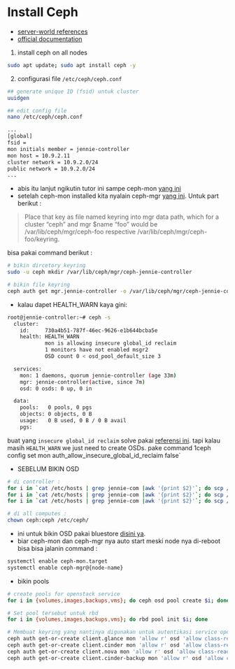 # Install Ceph 
- [server-world references](https://www.server-world.info/en/note?os=Ubuntu_20.04&p=ceph15&f=1)
- [official documentation](https://docs.ceph.com/en/latest/install/manual-deployment/)

1. install ceph on all nodes
```bash
sudo apt update; sudo apt install ceph -y
```

2. configurasi file `/etc/ceph/ceph.conf`
```bash
## generate unique ID (fsid) untuk cluster
uuidgen

## edit config file
nano /etc/ceph/ceph.conf

...
[global]
fsid = 
mon initials member = jennie-controller
mon host = 10.9.2.11
cluster network = 10.9.2.0/24
public network = 10.9.2.0/24
...

```

- abis itu lanjut ngikutin tutor ini sampe ceph-mon [yang ini](https://docs.ceph.com/en/latest/install/manual-deployment/)
- setelah ceph-mon installed kita nyalain ceph-mgr [yang ini](https://docs.ceph.com/en/latest/mgr/administrator/#mgr-administrator-guide). Untuk part berikut :
> Place that key as file named keyring into mgr data path, which for a cluster “ceph” and mgr $name “foo” would be /var/lib/ceph/mgr/ceph-foo respective /var/lib/ceph/mgr/ceph-foo/keyring.

bisa pakai command berikut :

```bash
# bikin dircetory keyring
sudo -u ceph mkdir /var/lib/ceph/mgr/ceph-jennie-controller

# bikin file keyring
ceph auth get mgr.jennie-controller -o /var/lib/ceph/mgr/ceph-jennie-controller/keyring
```

- kalau dapet HEALTH_WARN kaya gini: 
```bash
root@jennie-controller:~# ceph -s
  cluster:
    id:     730a4b51-787f-46ec-9626-e1b644bcba5e
    health: HEALTH_WARN
            mon is allowing insecure global_id reclaim
            1 monitors have not enabled msgr2
            OSD count 0 < osd_pool_default_size 3

  services:
    mon: 1 daemons, quorum jennie-controller (age 33m)
    mgr: jennie-controller(active, since 7m)
    osd: 0 osds: 0 up, 0 in

  data:
    pools:   0 pools, 0 pgs
    objects: 0 objects, 0 B
    usage:   0 B used, 0 B / 0 B avail
    pgs:
```
buat yang `insecure global_id reclaim` solve pakai [referensi ini](https://access.redhat.com/articles/6136242). tapi kalau masih `HEALTH_WARN` we just need to create OSDs.
pake command 1ceph config set mon auth_allow_insecure_global_id_reclaim false`

- SEBELUM BIKIN OSD
```bash
# di controller :
for i in `cat /etc/hosts | grep jennie-com |awk '{print $2}'`; do scp /var/lib/ceph/bootstrap-osd/ceph.keyring $i:/var/lib/ceph/bootstrap-osd/ceph.keyring; done
for i in `cat /etc/hosts | grep jennie-com |awk '{print $2}'`; do scp /etc/ceph/ceph.conf  $i:/etc/ceph/ceph.conf; done
for i in `cat /etc/hosts | grep jennie-com |awk '{print $2}'`; do scp /etc/ceph/ceph.client.admin.keyring $i:/etc/ceph/ceph.client.admin.keyring; done

# di all computes :
chown ceph:ceph /etc/ceph/
```

- ini untuk bikin OSD pakai bluestore [disini ya](https://docs.ceph.com/en/latest/install/manual-deployment/#bluestore). 
- biar ceph-mon dan ceph-mgr nya auto start meski node nya di-reboot bisa bisa jalanin command :
```bash
systemctl enable ceph-mon.target
systemctl enable ceph-mgr@{node-name}
```
- bikin pools 
```bash
# create pools for openstack service
for i in {volumes,images,backups,vms}; do ceph osd pool create $i; done

# Set pool tersebut untuk rbd
for i in {volumes,images,backups,vms}; do rbd pool init $i; done

# Membuat keyring yang nantinya digunakan untuk autentikasi service openstack ke pool ceph
ceph auth get-or-create client.glance mon 'allow r' osd 'allow class-read object_prefix rbd_children, allow rwx pool=images' -o /etc/ceph/ceph.client.glance.keyring  
ceph auth get-or-create client.cinder mon 'allow r' osd 'allow class-read object_prefix rbd_children, allow rwx pool=volumes, allow rwx pool=images' -o /etc/ceph/ceph.client.cinder.keyring  
ceph auth get-or-create client.nova mon 'allow r' osd 'allow class-read object_prefix rbd_children, allow rwx pool=vms, allow rx pool=images' -o /etc/ceph/ceph.client.nova.keyring  
ceph auth get-or-create client.cinder-backup mon 'allow r' osd 'allow class-read object_prefix rbd_children, allow rwx pool=backups' -o /etc/ceph/ceph.client.cinder-backup.keyring
```
